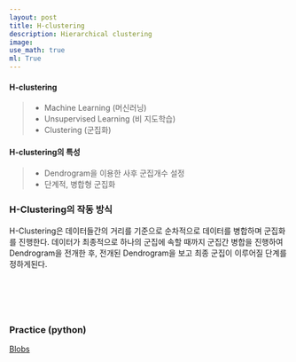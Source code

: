 ```yaml
---
layout: post
title: H-clustering
description: Hierarchical clustering
image:
use_math: true
ml: True
---
```


#### H-clustering

> - Machine Learning (머신러닝)
> -  Unsupervised Learning (비 지도학습)
> - Clustering (군집화)



#### H-clustering의 특성	

> - Dendrogram을 이용한 사후 군집개수 설정
> - 단계적, 병합형 군집화



### H-Clustering의 작동 방식

H-Clustering은 데이터들간의 거리를 기준으로 순차적으로 데이터를 병합하며 군집화를 진행한다. 데이터가 최종적으로 하나의 군집에 속할 때까지 군집간 병합을 진행하여 Dendrogram을 전개한 후, 전개된 Dendrogram을 보고 최종 군집이 이루어질 단계를 정하게된다.

<center><img src="{{ "/images/H-Clustering_1.PNG" | absolute_url }}" width = 'auto' height = 'auto' alt="" /></center>

<center><img src="{{ "/assets/images/H-Clustering_2.PNG" | absolute_url }}" width = 'auto' height = 'auto' alt="" /></center>

&nbsp;

&nbsp;

### Practice (python)

[Blobs](https://github.com/Hyunjun-Bruce-Lee/ML_study/blob/master/H_clustering/HClust(blobs).py)

